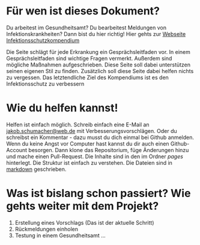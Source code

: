 
# Für wen ist dieses Dokument?
Du arbeitest im Gesundheitsamt? Du bearbeitest Meldungen von Infektionskrankheiten? Dann bist du hier richtig! Hier gehts zur [Webseite Infektionsschutzkompendium](https://jakobschumacher.github.io/infektionsschutzkompendium)

Die Seite schlägt für jede Erkrankung ein Gesprächsleitfaden vor. In einem Gesprächsleitfaden sind wichtige Fragen vermerkt. Außerdem sind mögliche Maßnahmen aufgeschrieben. Diese Seite soll dabei unterstützen seinen eigenen Stil zu finden. Zusätzlich soll diese Seite dabei helfen nichts zu vergessen. Das letztendliche Ziel des Kompendiums ist es den Infektionsschutz zu verbessern

# Wie du helfen kannst!

Helfen ist einfach möglich. Schreib einfach eine E-Mail an jakob.schumacher@web.de mit Verbesserungsvorschlägen. Oder du schreibst ein Kommentar - dazu musst du dich einmal bei Github anmelden. Wenn du keine Angst vor Computer hast kannst du dir auch einen Github-Account besorgen. Dann klone das Repositorium, füge Änderungen hinzu und mache einen Pull-Request. Die Inhalte sind in den im Ordner _pages_ hinterlegt. Die Struktur ist einfach zu verstehen. Die Dateien sind in [markdown](https://help.github.com/articles/basic-writing-and-formatting-syntax/) geschrieben.

# Was ist bislang schon passiert? Wie gehts weiter mit dem Projekt?
1. Erstellung eines Vorschlags (Das ist der aktuelle Schritt)
2. Rückmeldungen einholen
3. Testung in einem Gesundheitsamt
...

